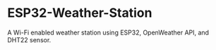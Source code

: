 # ESP32-Weather-Station
A Wi-Fi enabled weather station using ESP32, OpenWeather API, and DHT22 sensor.
